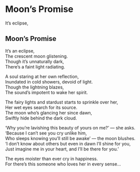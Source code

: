 # Moon’s Promise

It’s eclipse,

## Moon’s Promise <a id="f210"></a>

It’s an eclipse,  
The crescent moon glistening.  
Though it’s unnaturally dark,  
There’s a faint light radiating.

A soul staring at her own reflection,  
Inundated in cold showers, devoid of light.  
Though the lightning blazes,  
The sound’s impotent to wake her spirit.

The fairy lights and stardust starts to sprinkle over her,  
Her wet eyes search for its source.  
The moon who’s glancing her since dawn,  
Swiftly hide behind the dark cloud.

‘Why you’re lavishing this beauty of yours on me?’ — she asks.  
‘Because I can’t see you cry unlike him,  
Who sleeps knowing you’ll still be awake’ — the moon blushes.  
‘I don’t know about others but even in dawn I’ll shine for you,  
Just imagine me in your heart, and I’ll be there for you.’

The eyes moister than ever cry in happiness.  
For there’s this someone who loves her in every sense…

